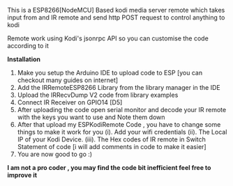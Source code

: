 This is a ESP8266[NodeMCU] Based kodi media server remote which takes input from and IR remote and send http POST request to control anything to kodi

Remote work using Kodi's jsonrpc API so you can customise the code according to it

**Installation**

1. Make you setup the Arduino IDE to upload code to ESP [you can checkout many guides on internet]
2. Add the IRRemoteESP8266 Library from the library manager in the IDE
3. Upload the IRRecvDump V2 code from library examples 
4. Connect IR Receiver on GPIO14 [D5]
4. After uploading the code open serial monitor and decode your IR remote with the keys you want to use and Note them down
5. After that upload my ESPKodiRemote Code , you have to change some things to make it work for you
  (i). Add your wifi credentials
  (ii). The Local IP of your Kodi Device.
  (iii). The Hex codes of IR remote in Switch Statement of code [i will add comments in code to make it easier]
6. You are now good to go :)



**I am not a pro coder , you may find the code bit inefficient feel free to improve it**
